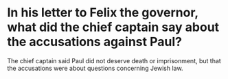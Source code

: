 # In his letter to Felix the governor, what did the chief captain say about the accusations against Paul?

The chief captain said Paul did not deserve death or imprisonment, but that the accusations were about questions concerning Jewish law.
